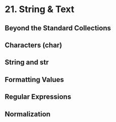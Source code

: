 # 21. String & Text

## Beyond the Standard Collections

## Characters (char)

## String and str

## Formatting Values

## Regular Expressions

## Normalization
